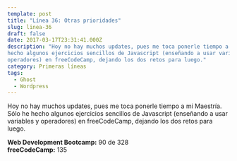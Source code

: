 ```yaml
---
template: post
title: "Línea 36: Otras prioridades"
slug: linea-36
draft: false
date: 2017-03-17T23:31:41.000Z
description: "Hoy no hay muchos updates, pues me toca ponerle tiempo a mi Maestría. Sólo he
hecho algunos ejercicios sencillos de Javascript (enseñando a usar variables y
operadores) en freeCodeCamp, dejando los dos retos para luego."
category: Primeras líneas
tags:
  - Ghost
  - Wordpress
---
```

Hoy no hay muchos updates, pues me toca ponerle tiempo a mi Maestría. Sólo he hecho algunos ejercicios sencillos de Javascript (enseñando a usar variables y operadores) en freeCodeCamp, dejando los dos retos para luego.

 **Web Development Bootcamp:** 90 de 328  
 **freeCodeCamp:** 135

 